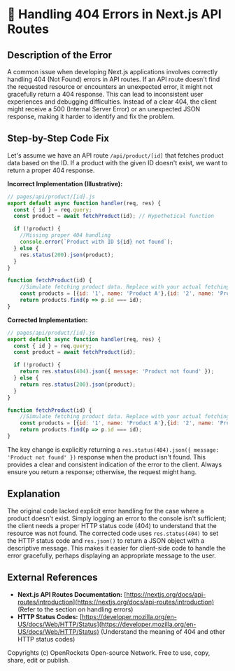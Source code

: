 # 🐞 Handling 404 Errors in Next.js API Routes


## Description of the Error

A common issue when developing Next.js applications involves correctly handling 404 (Not Found) errors in API routes.  If an API route doesn't find the requested resource or encounters an unexpected error, it might not gracefully return a 404 response.  This can lead to inconsistent user experiences and debugging difficulties.  Instead of a clear 404, the client might receive a 500 (Internal Server Error) or an unexpected JSON response, making it harder to identify and fix the problem.

## Step-by-Step Code Fix

Let's assume we have an API route `/api/product/[id]` that fetches product data based on the ID.  If a product with the given ID doesn't exist, we want to return a proper 404 response.

**Incorrect Implementation (Illustrative):**

```javascript
// pages/api/product/[id].js
export default async function handler(req, res) {
  const { id } = req.query;
  const product = await fetchProduct(id); // Hypothetical function

  if (!product) {
    //Missing proper 404 handling
    console.error(`Product with ID ${id} not found`);
  } else {
    res.status(200).json(product);
  }
}

function fetchProduct(id) {
    //Simulate fetching product data. Replace with your actual fetching logic
    const products = [{id: '1', name: 'Product A'},{id: '2', name: 'Product B'}];
    return products.find(p => p.id === id);
}
```

**Corrected Implementation:**

```javascript
// pages/api/product/[id].js
export default async function handler(req, res) {
  const { id } = req.query;
  const product = await fetchProduct(id);

  if (!product) {
    return res.status(404).json({ message: 'Product not found' });
  } else {
    return res.status(200).json(product);
  }
}

function fetchProduct(id) {
    //Simulate fetching product data. Replace with your actual fetching logic
    const products = [{id: '1', name: 'Product A'},{id: '2', name: 'Product B'}];
    return products.find(p => p.id === id);
}
```

The key change is explicitly returning a `res.status(404).json({ message: 'Product not found' })` response when the product isn't found. This provides a clear and consistent indication of the error to the client.  Always ensure you return a response; otherwise, the request might hang.


## Explanation

The original code lacked explicit error handling for the case where a product doesn't exist.  Simply logging an error to the console isn't sufficient; the client needs a proper HTTP status code (404) to understand that the resource was not found. The corrected code uses `res.status(404)` to set the HTTP status code and `res.json()` to return a JSON object with a descriptive message.  This makes it easier for client-side code to handle the error gracefully, perhaps displaying an appropriate message to the user.

## External References

* **Next.js API Routes Documentation:** [https://nextjs.org/docs/api-routes/introduction](https://nextjs.org/docs/api-routes/introduction)  (Refer to the section on handling errors)
* **HTTP Status Codes:** [https://developer.mozilla.org/en-US/docs/Web/HTTP/Status](https://developer.mozilla.org/en-US/docs/Web/HTTP/Status) (Understand the meaning of 404 and other HTTP status codes)


Copyrights (c) OpenRockets Open-source Network. Free to use, copy, share, edit or publish.

